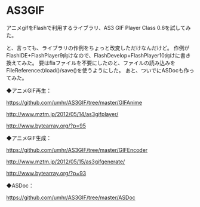 AS3GIF
======
アニメgifをFlashで利用するライブラリ、AS3 GIF Player Class 0.6を試してみた。

と、言っても、ライブラリの作例をちょっと改変しただけなんだけど。
作例がFlashIDE+FlashPlayer9向けなので、FlashDevelop+FlashPlayer10向けに書き換えてみた。
要はflaファイルを不要にしたのと、ファイルの読み込みをFileReferenceのload()/save()を使うようにした。
あと、ついでにASDocも作ってみた。

◆アニメGIF再生：

https://github.com/umhr/AS3GIF/tree/master/GIFAnime

http://www.mztm.jp/2012/05/14/as3gifplayer/

http://www.bytearray.org/?p=95


◆アニメGIF生成：

https://github.com/umhr/AS3GIF/tree/master/GIFEncoder

http://www.mztm.jp/2012/05/15/as3gifgenerate/

http://www.bytearray.org/?p=93


◆ASDoc：

https://github.com/umhr/AS3GIF/tree/master/ASDoc